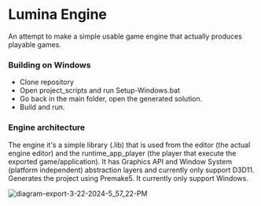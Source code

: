# Lumina Engine

An attempt to make a simple usable game engine that actually produces playable games.

### Building on Windows
- Clone repository
- Open project_scripts and run Setup-Windows.bat
- Go back in the main folder, open the generated solution.
- Build and run.

### Engine architecture
The engine it's a simple library (.lib) that is used from the editor (the actual engine editor) and the runtime_app_player (the player that execute the exported game/application).
It has Graphics API and Window System (platform independent) abstraction layers and currently only support D3D11.
Generates the project using Premake5. It currently only support Windows.

![diagram-export-3-22-2024-5_57_22-PM](https://github.com/VanityEmptiness/Lumina/assets/85369525/4c74971f-3045-44d7-ab8d-9dbe9fa5100d)
